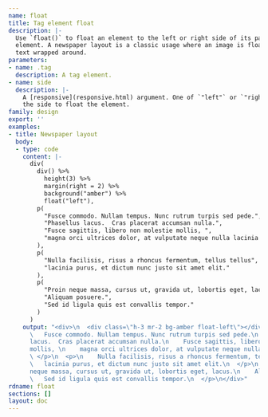 ```yaml
---
name: float
title: Tag element float
description: |-
  Use `float()` to float an element to the left or right side of its parent
  element. A newspaper layout is a classic usage where an image is floated with
  text wrapped around.
parameters:
- name: .tag
  description: A tag element.
- name: side
  description: |-
    A [responsive](responsive.html) argument. One of `"left"` or `"right"` specifying
    the side to float the element.
family: design
export: ''
examples:
- title: Newspaper layout
  body:
  - type: code
    content: |-
      div(
        div() %>%
          height(3) %>%
          margin(right = 2) %>%
          background("amber") %>%
          float("left"),
        p(
          "Fusce commodo. Nullam tempus. Nunc rutrum turpis sed pede.",
          "Phasellus lacus.  Cras placerat accumsan nulla.",
          "Fusce sagittis, libero non molestie mollis, ",
          "magna orci ultrices dolor, at vulputate neque nulla lacinia eros."
        ),
        p(
          "Nulla facilisis, risus a rhoncus fermentum, tellus tellus",
          "lacinia purus, et dictum nunc justo sit amet elit."
        ),
        p(
          "Proin neque massa, cursus ut, gravida ut, lobortis eget, lacus.",
          "Aliquam posuere.",
          "Sed id ligula quis est convallis tempor."
        )
      )
    output: "<div>\n  <div class=\"h-3 mr-2 bg-amber float-left\"></div>\n  <p>\n
      \   Fusce commodo. Nullam tempus. Nunc rutrum turpis sed pede.\n    Phasellus
      lacus.  Cras placerat accumsan nulla.\n    Fusce sagittis, libero non molestie
      mollis, \n    magna orci ultrices dolor, at vulputate neque nulla lacinia eros.\n
      \ </p>\n  <p>\n    Nulla facilisis, risus a rhoncus fermentum, tellus tellus\n
      \   lacinia purus, et dictum nunc justo sit amet elit.\n  </p>\n  <p>\n    Proin
      neque massa, cursus ut, gravida ut, lobortis eget, lacus.\n    Aliquam posuere.\n
      \   Sed id ligula quis est convallis tempor.\n  </p>\n</div>"
rdname: float
sections: []
layout: doc
---
```

